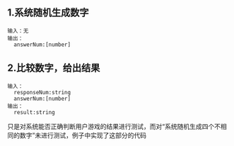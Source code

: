 ## 1.系统随机生成数字
```
输入：无
输出：
  answerNum:[number]
```
## 2.比较数字，给出结果
```
输入：
  responseNum:string
  answerNum:[number]
输出：
  result:string
```
>
只是对系统能否正确判断用户游戏的结果进行测试，而对“系统随机生成四个不相同的数字”未进行测试，例子中实现了这部分的代码
>